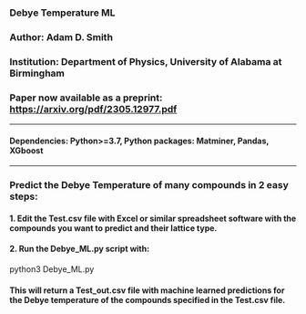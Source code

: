 ### Debye Temperature ML
### Author: Adam D. Smith 
### Institution: Department of Physics, University of Alabama at Birmingham

### Paper now available as a preprint: https://arxiv.org/pdf/2305.12977.pdf
___________________________________________________________________________
#### Dependencies:  Python>=3.7, Python packages: Matminer, Pandas, XGboost
___________________________________________________________________________
### Predict the Debye Temperature of many compounds in 2 easy steps:

#### 1. Edit the Test.csv file with Excel or similar spreadsheet software with the compounds you want to predict and their lattice type. 

#### 2. Run the Debye_ML.py script with: 
python3 Debye_ML.py
#### This will return a Test_out.csv file with machine learned predictions for the Debye temperature of the compounds specified in the Test.csv file.

